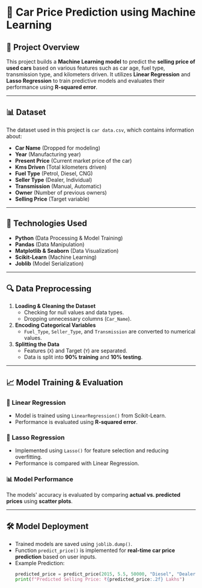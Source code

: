 # 🚗 Car Price Prediction using Machine Learning

## 📌 Project Overview  
This project builds a **Machine Learning model** to predict the **selling price of used cars** based on various features such as car age, fuel type, transmission type, and kilometers driven. It utilizes **Linear Regression** and **Lasso Regression** to train predictive models and evaluates their performance using **R-squared error**.  

---

## 📊 Dataset  
The dataset used in this project is `car data.csv`, which contains information about:  
- **Car Name** (Dropped for modeling)  
- **Year** (Manufacturing year)  
- **Present Price** (Current market price of the car)  
- **Kms Driven** (Total kilometers driven)  
- **Fuel Type** (Petrol, Diesel, CNG)  
- **Seller Type** (Dealer, Individual)  
- **Transmission** (Manual, Automatic)  
- **Owner** (Number of previous owners)  
- **Selling Price** (Target variable)  

---

## 🚀 Technologies Used  
- **Python** (Data Processing & Model Training)  
- **Pandas** (Data Manipulation)  
- **Matplotlib & Seaborn** (Data Visualization)  
- **Scikit-Learn** (Machine Learning)  
- **Joblib** (Model Serialization)  

---

## 🔍 Data Preprocessing  
1. **Loading & Cleaning the Dataset**  
   - Checking for null values and data types.  
   - Dropping unnecessary columns (`Car_Name`).  
2. **Encoding Categorical Variables**  
   - `Fuel_Type`, `Seller_Type`, and `Transmission` are converted to numerical values.  
3. **Splitting the Data**  
   - Features (`X`) and Target (`Y`) are separated.  
   - Data is split into **90% training** and **10% testing**.  

---

## 📈 Model Training & Evaluation  
### 🔹 **Linear Regression**  
- Model is trained using `LinearRegression()` from Scikit-Learn.  
- Performance is evaluated using **R-squared error**.  

### 🔹 **Lasso Regression**  
- Implemented using `Lasso()` for feature selection and reducing overfitting.  
- Performance is compared with Linear Regression.  

### 📊 **Model Performance**  
The models' accuracy is evaluated by comparing **actual vs. predicted prices** using **scatter plots**.  

---

## 🛠 Model Deployment  
- Trained models are saved using `joblib.dump()`.  
- Function `predict_price()` is implemented for **real-time car price prediction** based on user inputs.  
- Example Prediction:  
   ```python
   predicted_price = predict_price(2015, 5.5, 50000, "Diesel", "Dealer", "Manual", 0, model="linear")
   print(f"Predicted Selling Price: ₹{predicted_price:.2f} Lakhs")

